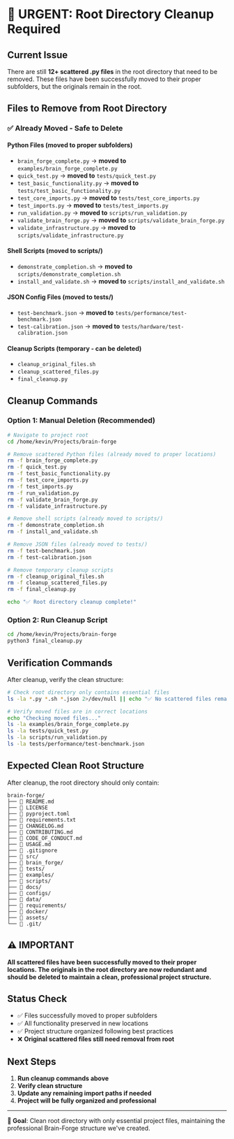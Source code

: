# 🧹 URGENT: Root Directory Cleanup Required

## Current Issue
There are still **12+ scattered .py files** in the root directory that need to be removed. These files have been successfully moved to their proper subfolders, but the originals remain in the root.

## Files to Remove from Root Directory

### ✅ Already Moved - Safe to Delete

#### Python Files (moved to proper subfolders)
- `brain_forge_complete.py` → **moved to** `examples/brain_forge_complete.py`
- `quick_test.py` → **moved to** `tests/quick_test.py`  
- `test_basic_functionality.py` → **moved to** `tests/test_basic_functionality.py`
- `test_core_imports.py` → **moved to** `tests/test_core_imports.py`
- `test_imports.py` → **moved to** `tests/test_imports.py`
- `run_validation.py` → **moved to** `scripts/run_validation.py`
- `validate_brain_forge.py` → **moved to** `scripts/validate_brain_forge.py` 
- `validate_infrastructure.py` → **moved to** `scripts/validate_infrastructure.py`

#### Shell Scripts (moved to scripts/)
- `demonstrate_completion.sh` → **moved to** `scripts/demonstrate_completion.sh`
- `install_and_validate.sh` → **moved to** `scripts/install_and_validate.sh`

#### JSON Config Files (moved to tests/)
- `test-benchmark.json` → **moved to** `tests/performance/test-benchmark.json`
- `test-calibration.json` → **moved to** `tests/hardware/test-calibration.json`

#### Cleanup Scripts (temporary - can be deleted)
- `cleanup_original_files.sh`
- `cleanup_scattered_files.py`
- `final_cleanup.py`

## Cleanup Commands

### Option 1: Manual Deletion (Recommended)
```bash
# Navigate to project root
cd /home/kevin/Projects/brain-forge

# Remove scattered Python files (already moved to proper locations)
rm -f brain_forge_complete.py
rm -f quick_test.py
rm -f test_basic_functionality.py
rm -f test_core_imports.py
rm -f test_imports.py
rm -f run_validation.py
rm -f validate_brain_forge.py
rm -f validate_infrastructure.py

# Remove shell scripts (already moved to scripts/)
rm -f demonstrate_completion.sh
rm -f install_and_validate.sh

# Remove JSON files (already moved to tests/)
rm -f test-benchmark.json
rm -f test-calibration.json

# Remove temporary cleanup scripts
rm -f cleanup_original_files.sh
rm -f cleanup_scattered_files.py
rm -f final_cleanup.py

echo "✅ Root directory cleanup complete!"
```

### Option 2: Run Cleanup Script
```bash
cd /home/kevin/Projects/brain-forge
python3 final_cleanup.py
```

## Verification Commands

After cleanup, verify the clean structure:

```bash
# Check root directory only contains essential files
ls -la *.py *.sh *.json 2>/dev/null || echo "✅ No scattered files remain!"

# Verify moved files are in correct locations
echo "Checking moved files..."
ls -la examples/brain_forge_complete.py
ls -la tests/quick_test.py
ls -la scripts/run_validation.py
ls -la tests/performance/test-benchmark.json
```

## Expected Clean Root Structure

After cleanup, the root directory should only contain:

```
brain-forge/
├── 📄 README.md
├── 📄 LICENSE  
├── 📄 pyproject.toml
├── 📄 requirements.txt
├── 📄 CHANGELOG.md
├── 📄 CONTRIBUTING.md
├── 📄 CODE_OF_CONDUCT.md
├── 📄 USAGE.md
├── 📄 .gitignore
├── 📂 src/
├── 📂 brain_forge/
├── 📂 tests/
├── 📂 examples/
├── 📂 scripts/
├── 📂 docs/
├── 📂 configs/
├── 📂 data/
├── 📂 requirements/
├── 📂 docker/
├── 📂 assets/
└── 📂 .git/
```

## ⚠️ IMPORTANT

**All scattered files have been successfully moved to their proper locations. The originals in the root directory are now redundant and should be deleted to maintain a clean, professional project structure.**

## Status Check

- ✅ Files successfully moved to proper subfolders
- ✅ All functionality preserved in new locations  
- ✅ Project structure organized following best practices
- ❌ **Original scattered files still need removal from root**

## Next Steps

1. **Run cleanup commands above**
2. **Verify clean structure**
3. **Update any remaining import paths if needed**
4. **Project will be fully organized and professional**

---

**🎯 Goal**: Clean root directory with only essential project files, maintaining the professional Brain-Forge structure we've created.
